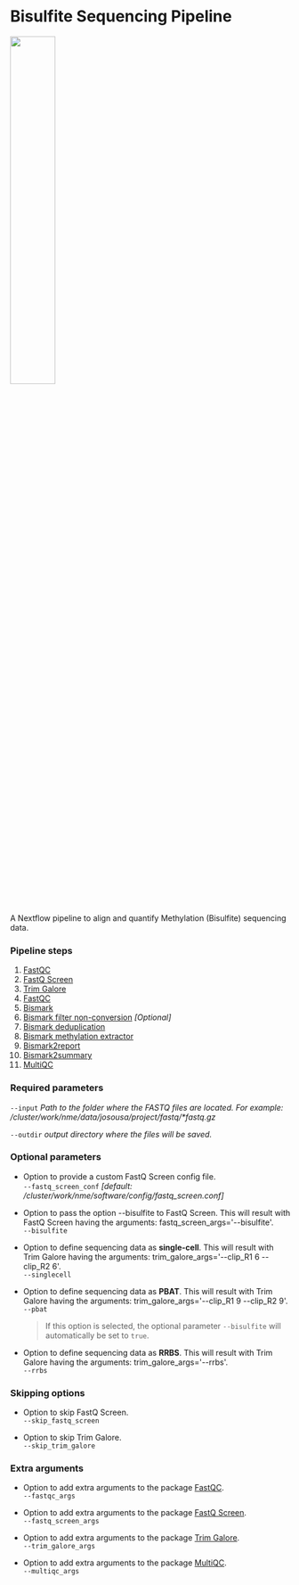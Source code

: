 # Bisulfite Sequencing Pipeline

<img width="40%" src="https://raw.githubusercontent.com/nextflow-io/trademark/master/nextflow2014_no-bg.png" /></br>

A Nextflow pipeline to align and quantify Methylation (Bisulfite) sequencing data.


### Pipeline steps
1. [FastQC](https://www.bioinformatics.babraham.ac.uk/projects/fastqc/) 
2. [FastQ Screen](https://www.bioinformatics.babraham.ac.uk/projects/fastq_screen/)
3. [Trim Galore](https://www.bioinformatics.babraham.ac.uk/projects/trim_galore/)
4. [FastQC](https://www.bioinformatics.babraham.ac.uk/projects/fastqc/)
5. [Bismark](https://felixkrueger.github.io/Bismark/)
6. [Bismark filter non-conversion](https://felixkrueger.github.io/Bismark/bismark/filter_nonconverted_reads/) _[Optional]_
7. [Bismark deduplication](https://felixkrueger.github.io/Bismark/bismark/deduplication/)
8. [Bismark methylation extractor](https://felixkrueger.github.io/Bismark/bismark/methylation_extraction/)
9. [Bismark2report](https://felixkrueger.github.io/Bismark/bismark/processing_report/)
10. [Bismark2summary](https://felixkrueger.github.io/Bismark/bismark/summary_report/)
11. [MultiQC](https://multiqc.info/)

### Required parameters
`--input` _Path to the folder where the FASTQ files are located. For example: /cluster/work/nme/data/josousa/project/fastq/*fastq.gz_</br>

`--outdir` _output directory where the files will be saved._


### Optional parameters
- Option to provide a custom FastQ Screen config file.</br>
`--fastq_screen_conf` _[default: /cluster/work/nme/software/config/fastq_screen.conf]_</br>

- Option to pass the option --bisulfite to FastQ Screen. This will result with FastQ Screen having the arguments: fastq_screen_args='--bisulfite'.</br>
`--bisulfite`</br>

- Option to define sequencing data as **single-cell**. This will result with Trim Galore having the arguments: trim_galore_args='--clip_R1 6 --clip_R2 6'.</br>
`--singlecell`</br>

- Option to define sequencing data as **PBAT**. This will result with Trim Galore having the arguments: trim_galore_args='--clip_R1 9 --clip_R2 9'.</br>
`--pbat`</br>
    > If this option is selected, the optional parameter `--bisulfite` will automatically be set to `true`.

- Option to define sequencing data as **RRBS**. This will result with Trim Galore having the arguments: trim_galore_args='--rrbs'.</br>
`--rrbs`</br>


### Skipping options
- Option to skip FastQ Screen. </br>
`--skip_fastq_screen`</br>

- Option to skip Trim Galore. </br>
`--skip_trim_galore`


### Extra arguments
- Option to add extra arguments to the package [FastQC](https://www.bioinformatics.babraham.ac.uk/projects/fastqc/).</br>
`--fastqc_args`</br>

- Option to add extra arguments to the package [FastQ Screen](https://www.bioinformatics.babraham.ac.uk/projects/fastq_screen/).</br>
`--fastq_screen_args`</br>

- Option to add extra arguments to the package [Trim Galore](https://www.bioinformatics.babraham.ac.uk/projects/trim_galore/).</br>
`--trim_galore_args`

- Option to add extra arguments to the package [MultiQC](https://multiqc.info/).</br>
`--multiqc_args`

